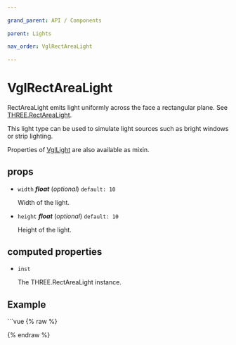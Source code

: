 ```yaml
---
          
grand_parent: API / Components
          
parent: Lights
          
nav_order: VglRectAreaLight
          
---
```

# VglRectAreaLight 

RectAreaLight emits light uniformly across the face a rectangular plane. See
[THREE.RectAreaLight](https://threejs.org/docs/#api/en/lights/RectAreaLight).

This light type can be used to simulate light sources such as bright windows or strip lighting.

Properties of [VglLight](vgl-light) are also available as mixin. 

## props 

- `width` ***float*** (*optional*) `default: 10` 

  Width of the light. 

- `height` ***float*** (*optional*) `default: 10` 

  Height of the light. 

## computed properties 

- `inst` 

  The THREE.RectAreaLight instance. 


## Example
              
<div class="code-example"><div class="max-width-1-2">
                <vgl-rect-area-light-example class="aspect-1618-1000"></vgl-rect-area-light-example>
              
</div></div>
```vue
{% raw %}<template>
  <div>
    <vgl-renderer
      antialias
      shadow-map-enabled
      camera="camera"
      scene="scene"
    >
      <vgl-scene name="scene">
        <vgl-sphere-geometry name="sphere" />
        <vgl-box-geometry name="box" />
        <vgl-plane-geometry name="plane" />
        <vgl-mesh-standard-material name="std" />
        <vgl-mesh-basic-material
          name="basic"
          :color="`rgb(${r}, ${g}, ${b})`"
        />
        <vgl-mesh
          geometry="box"
          material="std"
          position="0 -1.5 0"
          receive-shadow
        />
        <vgl-mesh
          geometry="sphere"
          material="std"
          cast-shadow
          receive-shadow
        />
        <vgl-ambient-light
          color="#ffffff"
          intensity="0.1"
        />
        <vgl-rect-area-light
          :color="`rgb(${r}, ${g}, ${b})`"
          :intensity="intensity"
          :width="width"
          :height="height"
          :position="`${x} ${y} ${z}`"
        >
          <vgl-mesh
            geometry="plane"
            material="basic"
            :scale="`${width} ${height} 1`"
          />
        </vgl-rect-area-light>
      </vgl-scene>
      <vgl-perspective-camera
        orbit-position="10 1 1"
        name="camera"
      />
    </vgl-renderer>
    <aside class="control-panel">
      <section>
        <h3>Intensity</h3>
        <input
          v-model="intensity"
          type="range"
          max="1"
          step="0.01"
        >
      </section>
      <section>
        <h3>Color</h3>
        <label>R<input
          v-model="r"
          type="range"
          max="255"
        ></label>
        <label>G<input
          v-model="g"
          type="range"
          max="255"
        ></label>
        <label>B<input
          v-model="b"
          type="range"
          max="255"
        ></label>
      </section>
      <section>
        <h3>Position</h3>
        <label>X<input
          v-model="x"
          type="range"
          min="-10"
          max="10"
          step="0.1"
        ></label>
        <label>Y<input
          v-model="y"
          type="range"
          min="-10"
          max="10"
          step="0.1"
        ></label>
        <label>Z<input
          v-model="z"
          type="range"
          min="-10"
          max="10"
          step="0.1"
        ></label>
      </section>
      <section>
        <h3>Width</h3>
        <input
          v-model="width"
          type="range"
          min="1"
          max="100"
          step="0.1"
        >
      </section>
      <section>
        <h3>Height</h3>
        <input
          v-model="height"
          type="range"
          min="1"
          max="100"
          step="0.1"
        >
      </section>
    </aside>
  </div>
</template>

<script>
export default {
  data: () => ({
    intensity: 0.5,
    r: 255,
    b: 255,
    g: 255,
    width: 10,
    height: 10,
    x: 0,
    y: 0,
    z: -5,
  }),
};
</script>
{% endraw %}
```